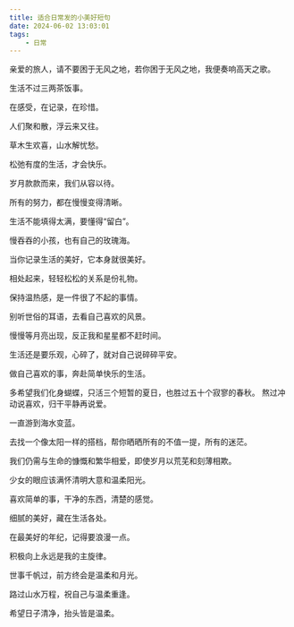 ```yaml
---
title: 适合日常发的小美好短句
date: 2024-06-02 13:03:01
tags:
    - 日常
---
```


亲爱的旅人，请不要困于无风之地，若你困于无风之地，我便奏响高天之歌。

生活不过三两茶饭事。

在感受，在记录，在珍惜。

人们聚和散，浮云来又往。

草木生欢喜，山水解忧愁。

松弛有度的生活，才会快乐。

岁月款款而来，我们从容以待。

所有的努力，都在慢慢变得清晰。

生活不能填得太满，要懂得“留白”。

慢吞吞的小孩，也有自己的玫瑰海。

当你记录生活的美好，它本身就很美好。

相处起来，轻轻松松的关系是份礼物。

保持温热感，是一件很了不起的事情。

别听世俗的耳语，去看自己喜欢的风景。

慢慢等月亮出现，反正我和星星都不赶时间。

生活还是要乐观，心碎了，就对自己说碎碎平安。

做自己喜欢的事，奔赴简单快乐的生活。

多希望我们化身蝴蝶，只活三个短暂的夏日，也胜过五十个寂寥的春秋。
熬过冲动说喜欢，归干平静再说爱。

一直游到海水变蓝。

去找一个像太阳一样的搭档，帮你晒晒所有的不值一提，所有的迷茫。

我们仍需与生命的慷慨和繁华相爱，即使岁月以荒芜和刻薄相欺。

少女的眼应该满怀清明大意和温柔阳光。

喜欢简单的事，干净的东西，清楚的感觉。

细腻的美好，藏在生活各处。

在最美好的年纪，记得要浪漫一点。

积极向上永远是我的主旋律。

世事千帆过，前方终会是温柔和月光。

路过山水万程，祝自己与温柔重逢。

希望日子清净，抬头皆是温柔。